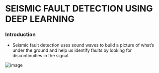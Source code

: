# SEISMIC FAULT DETECTION USING DEEP LEARNING

### Introduction
* Seismic fault detection uses sound waves to build a picture of what’s under the ground and help us identify faults by looking for discontinuities in the signal.

![image](https://user-images.githubusercontent.com/55615788/188991607-6aeb8d99-a1d9-49f1-b6ea-720e4dff3896.png)
